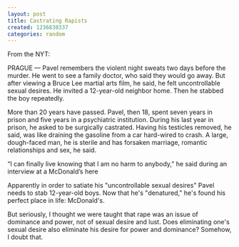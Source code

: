 ```yaml
---
layout: post
title: Castrating Rapists
created: 1236830337
categories: random
---
```

From the NYT:

  PRAGUE — Pavel remembers the violent night sweats two days before the murder. He went to see a family doctor, who said they would go away. But after viewing a Bruce Lee martial arts film, he said, he felt uncontrollable sexual desires. He invited a 12-year-old neighbor home. Then he stabbed the boy repeatedly.

  More than 20 years have passed. Pavel, then 18, spent seven years in prison and five years in a psychiatric institution. During his last year in prison, he asked to be surgically castrated. Having his testicles removed, he said, was like draining the gasoline from a car hard-wired to crash. A large, dough-faced man, he is sterile and has forsaken marriage, romantic relationships and sex, he said.

  “I can finally live knowing that I am no harm to anybody,” he said during an interview at a McDonald’s here

Apparently in order to satiate his "uncontrollable sexual desires" Pavel needs to stab 12-year-old boys. Now that he's "denatured," he's found his perfect place in life: McDonald's.

But seriously, I thought we were taught that rape was an issue of dominance and power, not of sexual desire and lust. Does eliminating one's sexual desire also eliminate his desire for power and dominance? Somehow, I doubt that.

